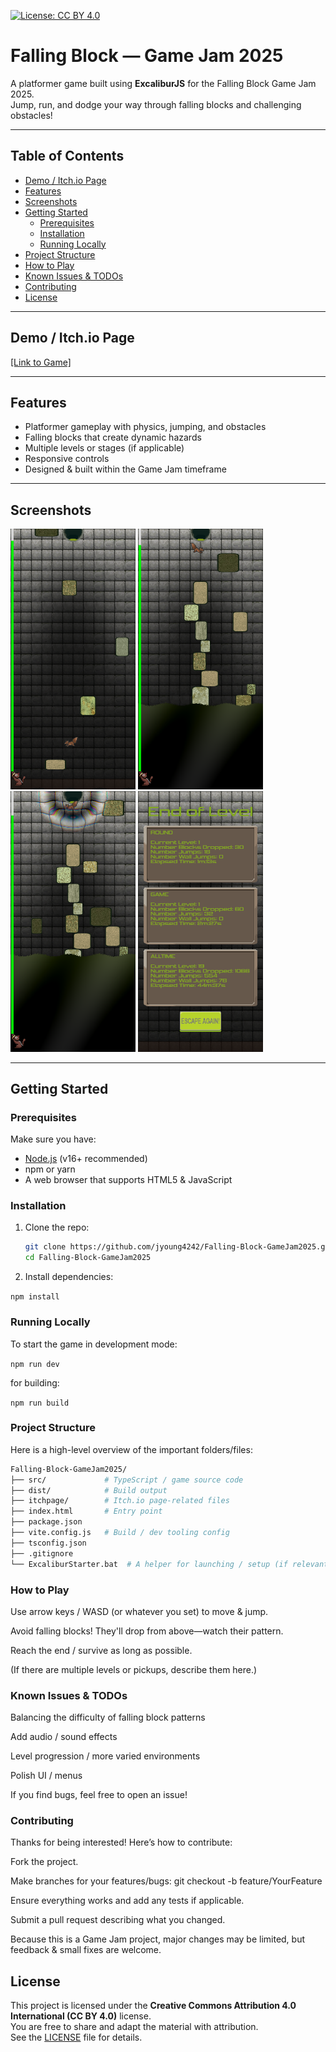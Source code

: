 [![License: CC BY 4.0](https://img.shields.io/badge/License-CC%20BY%204.0-lightgrey.svg)](https://creativecommons.org/licenses/by/4.0/)

# Falling Block — Game Jam 2025

A platformer game built using **ExcaliburJS** for the Falling Block Game Jam 2025.  
Jump, run, and dodge your way through falling blocks and challenging obstacles!

---

## Table of Contents

- [Demo / Itch.io Page](#demo--itchio-page)
- [Features](#features)
- [Screenshots](#screenshots)
- [Getting Started](#getting-started)
  - [Prerequisites](#prerequisites)
  - [Installation](#installation)
  - [Running Locally](#running-locally)
- [Project Structure](#project-structure)
- [How to Play](#how-to-play)
- [Known Issues & TODOs](#known-issues--todos)
- [Contributing](#contributing)
- [License](#license)

---

## Demo / Itch.io Page

[\[Link to Game\]](https://mookie4242.itch.io/escape-the-well)

---

## Features

- Platformer gameplay with physics, jumping, and obstacles
- Falling blocks that create dynamic hazards
- Multiple levels or stages (if applicable)
- Responsive controls
- Designed & built within the Game Jam timeframe

---

## Screenshots

<img src="./itchpage/screenshot3.png" alt="Game Action" width="200">
<img src="./itchpage/screenshot2.png" alt="Water Filling" width="200">

<img src="./itchpage/screenshot4.png" alt="End Of Level" width="200">
<img src="./itchpage/screenshot1.png" alt="Game Analytics" width="200">

---

## Getting Started

### Prerequisites

Make sure you have:

- [Node.js](https://nodejs.org/) (v16+ recommended)
- npm or yarn
- A web browser that supports HTML5 & JavaScript

### Installation

1. Clone the repo:

   ```bash
   git clone https://github.com/jyoung4242/Falling-Block-GameJam2025.git
   cd Falling-Block-GameJam2025
   ```

2. Install dependencies:

`npm install`

### Running Locally

To start the game in development mode:

`npm run dev`

for building:

`npm run build`

### Project Structure

Here is a high-level overview of the important folders/files:

```sh
Falling-Block-GameJam2025/
├── src/             # TypeScript / game source code
├── dist/            # Build output
├── itchpage/        # Itch.io page-related files
├── index.html       # Entry point
├── package.json
├── vite.config.js   # Build / dev tooling config
├── tsconfig.json
├── .gitignore
└── ExcaliburStarter.bat  # A helper for launching / setup (if relevant)
```

### How to Play

Use arrow keys / WASD (or whatever you set) to move & jump.

Avoid falling blocks! They'll drop from above—watch their pattern.

Reach the end / survive as long as possible.

(If there are multiple levels or pickups, describe them here.)

### Known Issues & TODOs

Balancing the difficulty of falling block patterns

Add audio / sound effects

Level progression / more varied environments

Polish UI / menus

If you find bugs, feel free to open an issue!

### Contributing

Thanks for being interested! Here’s how to contribute:

Fork the project.

Make branches for your features/bugs: git checkout -b feature/YourFeature

Ensure everything works and add any tests if applicable.

Submit a pull request describing what you changed.

Because this is a Game Jam project, major changes may be limited, but feedback & small fixes are welcome.

## License

This project is licensed under the **Creative Commons Attribution 4.0 International (CC BY 4.0)** license.  
You are free to share and adapt the material with attribution.  
See the [LICENSE](./LICENSE) file for details.
